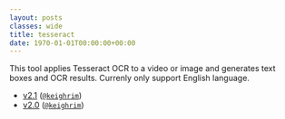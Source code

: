 ```yaml
---
layout: posts
classes: wide
title: tesseract
date: 1970-01-01T00:00:00+00:00
---
```

This tool applies Tesseract OCR to a video or image and generates text boxes and OCR results. Currenly only support English language.
- [v2.1](v2.1) ([`@keighrim`](https://github.com/keighrim))
- [v2.0](v2.0) ([`@keighrim`](https://github.com/keighrim))
